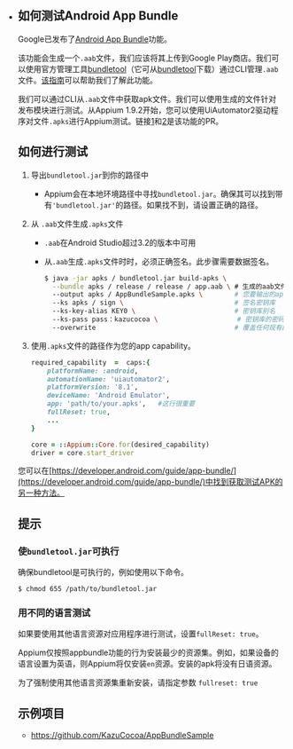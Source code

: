 - ## 如何测试Android App Bundle

  Google已发布了[Android App Bundle](https://developer.android.com/platform/technology/app-bundle/)功能。

  该功能会生成一个`.aab`文件，我们应该将其上传到Google Play商店。我们可以使用官方管理工具[bundletool](https://developer.android.com/studio/command-line/bundletool)（它可从[bundletool](https://github.com/google/bundletool)下载）通过CLI管理`.aab`文件。[该指南](https://developer.android.com/guide/app-bundle/)可以帮助我们了解此功能。

  我们可以通过CLI从`.aab`文件中获取apk文件。我们可以使用生成的文件针对发布模块进行测试。从Appium 1.9.2开始，您可以使用UiAutomator2驱动程序对文件`.apks`进行Appium测试。链接[1](https://github.com/appium/appium-adb/pull/367)和[2](https://github.com/appium/appium-base-driver/pull/271)是该功能的PR。

  ## 如何进行测试

  1. 导出`bundletool.jar`到你的路径中

     - Appium会在本地环境路径中寻找`bundletool.jar`。确保其可以找到带有`'bundletool.jar'`的路径。如果找不到，请设置正确的路径。

  2. 从 `.aab`文件生成`.apks`文件

     - `.aab`在Android Studio超过3.2的版本中可用

     - 从`.aab`生成`.apks`文件时时，必须正确签名。此步骤需要数据签名。

       ```bash
       $ java -jar apks / bundletool.jar build-apks \
         --bundle apks / release / release / app.aab \ # 生成的aab文件
         --output apks / AppBundleSample.apks \        # 您要输出的apks文件
         --ks apks / sign \                            # 签名密钥库
         --ks-key-alias KEY0 \                         # 密钥库别名
         --ks-pass pass：kazucocoa \              	   # 密钥库的密码
         --overwrite                                   # 覆盖任何现有的apk文件
       ```

  3. 使用`.apks`文件的路径作为您的app capability。

     ```ruby
     required_capability  =  caps:{ 
         platformName: :android,
         automationName: 'uiautomator2',
         platformVersion: '8.1',
         deviceName: 'Android Emulator',
         app: 'path/to/your.apks',   #这行很重要
         fullReset: true,
         ...
     }
     
     core = ::Appium::Core.for(desired_capability)
     driver = core.start_driver
     ```

  您可以在[https://developer.android.com/guide/app-bundle/](https://developer.android.com/guide/app-bundle/)中找到获取测试APK的另一种方法。

  

  ## 提示

  ### 使`bundletool.jar`可执行

  确保bundletool是可执行的，例如使用以下命令。

  `$ chmod 655 /path/to/bundletool.jar`

  

  ### 用不同的语言测试

  如果要使用其他语言资源对应用程序进行测试，设置`fullReset: true`。

  Appium仅按照appbundle功能的行为安装最少的资源集。例如，如果设备的语言设置为英语，则Appium将仅安装`en`资源。安装的apk将没有日语资源。

  为了强制使用其他语言资源集重新安装，请指定参数 `fullreset: true`

  ## 示例项目

  - https://github.com/KazuCocoa/AppBundleSample
